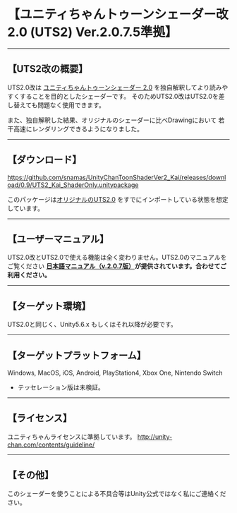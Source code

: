 ﻿# 【ユニティちゃんトゥーンシェーダー改 2.0 (UTS2) Ver.2.0.7.5準拠】
---

## 【UTS2改の概要】
UTS2.0改は [ユニティちゃんトゥーンシェーダー 2.0](https://github.com/unity3d-jp/UnityChanToonShaderVer2_Project) を独自解釈してより読みやすくすることを目的としたシェーダーです。
そのためUTS2.0改はUTS2.0を差し替えても問題なく使用できます。

また、独自解釈した結果、オリジナルのシェーダーに比べDrawingにおいて
若干高速にレンダリングできるようになりました。

-----
## 【ダウンロード】
https://github.com/snamas/UnityChanToonShaderVer2_Kai/releases/download/0.9/UTS2_Kai_ShaderOnly.unitypackage

このパッケージは[オリジナルのUTS2.0](https://github.com/unity3d-jp/UnityChanToonShaderVer2_Project) をすでにインポートしている状態を想定しています。

-----
## 【ユーザーマニュアル】
UTS2.0改とUTS2.0で使える機能は全く変わりません。UTS2.0のマニュアルをご覧ください
**[日本語マニュアル（v.2.0.7版）](https://github.com/unity3d-jp/UnityChanToonShaderVer2_Project/blob/master/Manual/UTS2_Manual_ja.md)が提供されています。合わせてご利用ください。**  

-----
## 【ターゲット環境】
UTS2.0と同じく、Unity5.6.x もしくはそれ以降が必要です。

-----
## 【ターゲットプラットフォーム】
Windows, MacOS, iOS, Android, PlayStation4, Xbox One, Nintendo Switch  

* テッセレーション版は未検証。  

-----
## 【ライセンス】
ユニティちゃんライセンスに準拠しています。
http://unity-chan.com/contents/guideline/

-----
## 【その他】
このシェーダーを使うことによる不具合等はUnity公式ではなく私にご連絡ください。
